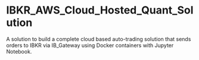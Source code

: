 # IBKR_AWS_Cloud_Hosted_Quant_Solution
A solution to build a complete cloud based auto-trading solution that sends orders to IBKR via IB_Gateway using Docker containers with Jupyter Notebook. 
